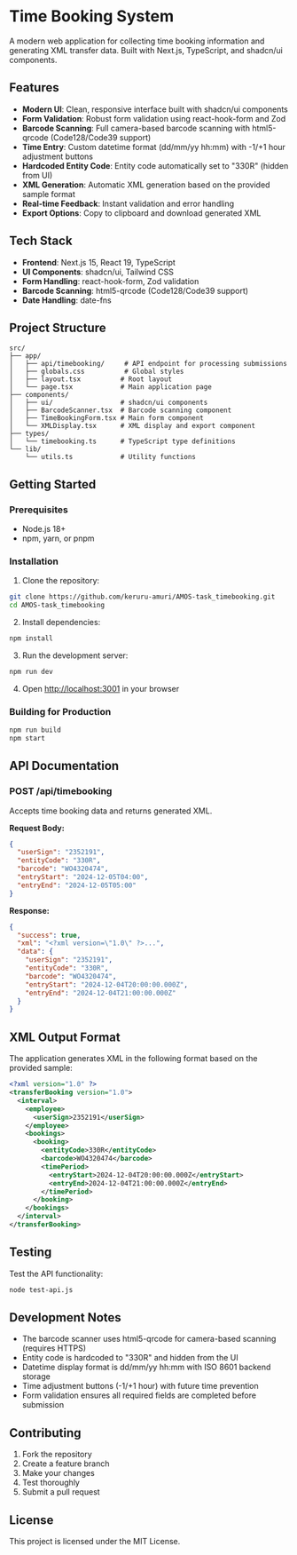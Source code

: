 # Time Booking System

A modern web application for collecting time booking information and generating XML transfer data. Built with Next.js, TypeScript, and shadcn/ui components.

## Features

- **Modern UI**: Clean, responsive interface built with shadcn/ui components
- **Form Validation**: Robust form validation using react-hook-form and Zod
- **Barcode Scanning**: Full camera-based barcode scanning with html5-qrcode (Code128/Code39 support)
- **Time Entry**: Custom datetime format (dd/mm/yy hh:mm) with -1/+1 hour adjustment buttons
- **Hardcoded Entity Code**: Entity code automatically set to "330R" (hidden from UI)
- **XML Generation**: Automatic XML generation based on the provided sample format
- **Real-time Feedback**: Instant validation and error handling
- **Export Options**: Copy to clipboard and download generated XML

## Tech Stack

- **Frontend**: Next.js 15, React 19, TypeScript
- **UI Components**: shadcn/ui, Tailwind CSS
- **Form Handling**: react-hook-form, Zod validation
- **Barcode Scanning**: html5-qrcode (Code128/Code39 support)
- **Date Handling**: date-fns

## Project Structure

```
src/
├── app/
│   ├── api/timebooking/     # API endpoint for processing submissions
│   ├── globals.css          # Global styles
│   ├── layout.tsx          # Root layout
│   └── page.tsx            # Main application page
├── components/
│   ├── ui/                 # shadcn/ui components
│   ├── BarcodeScanner.tsx  # Barcode scanning component
│   ├── TimeBookingForm.tsx # Main form component
│   └── XMLDisplay.tsx      # XML display and export component
├── types/
│   └── timebooking.ts      # TypeScript type definitions
└── lib/
    └── utils.ts            # Utility functions
```

## Getting Started

### Prerequisites

- Node.js 18+
- npm, yarn, or pnpm

### Installation

1. Clone the repository:
```bash
git clone https://github.com/keruru-amuri/AMOS-task_timebooking.git
cd AMOS-task_timebooking
```

2. Install dependencies:
```bash
npm install
```

3. Run the development server:
```bash
npm run dev
```

4. Open [http://localhost:3001](http://localhost:3001) in your browser

### Building for Production

```bash
npm run build
npm start
```

## API Documentation

### POST /api/timebooking

Accepts time booking data and returns generated XML.

**Request Body:**
```json
{
  "userSign": "2352191",
  "entityCode": "330R",
  "barcode": "WO4320474",
  "entryStart": "2024-12-05T04:00",
  "entryEnd": "2024-12-05T05:00"
}
```

**Response:**
```json
{
  "success": true,
  "xml": "<?xml version=\"1.0\" ?>...",
  "data": {
    "userSign": "2352191",
    "entityCode": "330R",
    "barcode": "WO4320474",
    "entryStart": "2024-12-04T20:00:00.000Z",
    "entryEnd": "2024-12-04T21:00:00.000Z"
  }
}
```

## XML Output Format

The application generates XML in the following format based on the provided sample:

```xml
<?xml version="1.0" ?>
<transferBooking version="1.0">
  <interval>
    <employee>
      <userSign>2352191</userSign>
    </employee>
    <bookings>
      <booking>
        <entityCode>330R</entityCode>
        <barcode>WO4320474</barcode>
        <timePeriod>
          <entryStart>2024-12-04T20:00:00.000Z</entryStart>
          <entryEnd>2024-12-04T21:00:00.000Z</entryEnd>
        </timePeriod>
      </booking>
    </bookings>
  </interval>
</transferBooking>
```

## Testing

Test the API functionality:

```bash
node test-api.js
```

## Development Notes

- The barcode scanner uses html5-qrcode for camera-based scanning (requires HTTPS)
- Entity code is hardcoded to "330R" and hidden from the UI
- Datetime display format is dd/mm/yy hh:mm with ISO 8601 backend storage
- Time adjustment buttons (-1/+1 hour) with future time prevention
- Form validation ensures all required fields are completed before submission

## Contributing

1. Fork the repository
2. Create a feature branch
3. Make your changes
4. Test thoroughly
5. Submit a pull request

## License

This project is licensed under the MIT License.
